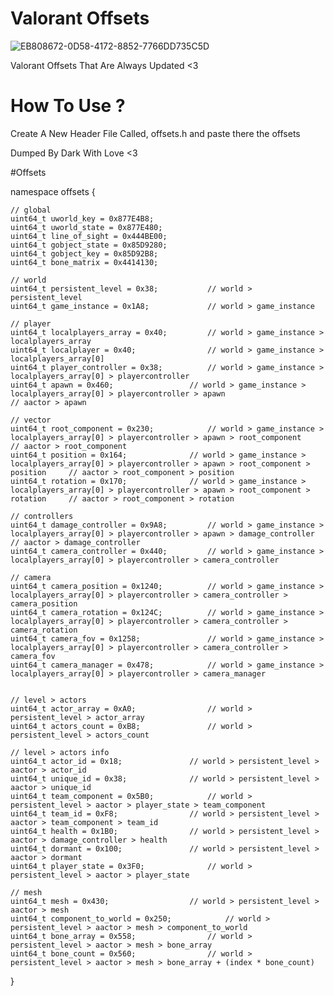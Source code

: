 # Valorant Offsets

![EB808672-0D58-4172-8852-7766DD735C5D](https://user-images.githubusercontent.com/71116958/173182486-2082807f-3481-499c-b089-2d754cda7c50.jpeg)

Valorant Offsets That Are Always Updated <3

# How To Use ?
Create A New Header File Called, offsets.h and paste there the offsets

Dumped By Dark With Love <3

#Offsets


namespace offsets {

	// global
	uint64_t uworld_key = 0x877E4B8; 
	uint64_t uworld_state = 0x877E480;
	uint64_t line_of_sight = 0x444BE00;
	uint64_t gobject_state = 0x85D9280;
	uint64_t gobject_key = 0x85D92B8;
	uint64_t bone_matrix = 0x4414130;
	
	// world
	uint64_t persistent_level = 0x38;			// world > persistent_level
	uint64_t game_instance = 0x1A8;				// world > game_instance

	// player
	uint64_t localplayers_array = 0x40;			// world > game_instance > localplayers_array
	uint64_t localplayer = 0x40;				// world > game_instance > localplayers_array[0]
	uint64_t player_controller = 0x38;			// world > game_instance > localplayers_array[0] > playercontroller
	uint64_t apawn = 0x460;					// world > game_instance > localplayers_array[0] > playercontroller > apawn									// aactor > apawn

	// vector
	uint64_t root_component = 0x230;			// world > game_instance > localplayers_array[0] > playercontroller > apawn > root_component				// aactor > root_component
	uint64_t position = 0x164;				// world > game_instance > localplayers_array[0] > playercontroller > apawn > root_component > position		// aactor > root_component > position
	uint64_t rotation = 0x170;				// world > game_instance > localplayers_array[0] > playercontroller > apawn > root_component > rotation		// aactor > root_component > rotation
	
	// controllers
	uint64_t damage_controller = 0x9A8;			// world > game_instance > localplayers_array[0] > playercontroller > apawn > damage_controller				// aactor > damage_controller
	uint64_t camera_controller = 0x440;			// world > game_instance > localplayers_array[0] > playercontroller > camera_controller

	// camera
	uint64_t camera_position = 0x1240;			// world > game_instance > localplayers_array[0] > playercontroller > camera_controller > camera_position
	uint64_t camera_rotation = 0x124C;			// world > game_instance > localplayers_array[0] > playercontroller > camera_controller > camera_rotation
	uint64_t camera_fov = 0x1258;				// world > game_instance > localplayers_array[0] > playercontroller > camera_controller > camera_fov
	uint64_t camera_manager = 0x478;			// world > game_instance > localplayers_array[0] > playercontroller > camera_manager


	// level > actors
	uint64_t actor_array = 0xA0;				// world > persistent_level > actor_array
	uint64_t actors_count = 0xB8;				// world > persistent_level > actors_count

	// level > actors info
	uint64_t actor_id = 0x18;				// world > persistent_level > aactor > actor_id
	uint64_t unique_id = 0x38;				// world > persistent_level > aactor > unique_id
	uint64_t team_component = 0x5B0;			// world > persistent_level > aactor > player_state > team_component
	uint64_t team_id = 0xF8;				// world > persistent_level > aactor > team_component > team_id
	uint64_t health = 0x1B0;				// world > persistent_level > aactor > damage_controller > health
	uint64_t dormant = 0x100;				// world > persistent_level > aactor > dormant
	uint64_t player_state = 0x3F0;				// world > persistent_level > aactor > player_state

	// mesh
	uint64_t mesh = 0x430;					// world > persistent_level > aactor > mesh
	uint64_t component_to_world = 0x250;			// world > persistent_level > aactor > mesh > component_to_world
	uint64_t bone_array = 0x558;				// world > persistent_level > aactor > mesh > bone_array
	uint64_t bone_count = 0x560;				// world > persistent_level > aactor > mesh > bone_array + (index * bone_count)
}
